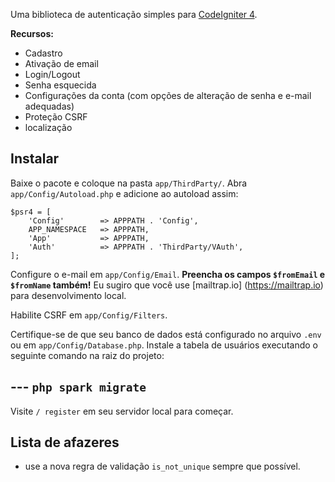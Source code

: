 Uma biblioteca de autenticação simples para [CodeIgniter 4](https://codeigniter.com).

**Recursos:**

- Cadastro
- Ativação de email
- Login/Logout
- Senha esquecida
- Configurações da conta (com opções de alteração de senha e e-mail adequadas)
- Proteção CSRF
- localização

## Instalar

Baixe o pacote e coloque na pasta `app/ThirdParty/`.
Abra `app/Config/Autoload.php` e adicione ao autoload assim:

```
$psr4 = [
    'Config'        => APPPATH . 'Config',
    APP_NAMESPACE   => APPPATH,
    'App'           => APPPATH,
    'Auth'          => APPPATH . 'ThirdParty/VAuth',
];
```

Configure o e-mail em `app/Config/Email`. 
**Preencha os campos `$fromEmail` e `$fromName` também!** 
Eu sugiro que você use [mailtrap.io] (https://mailtrap.io) para desenvolvimento local.

Habilite CSRF em `app/Config/Filters`.

Certifique-se de que seu banco de dados está configurado no arquivo `.env` ou em `app/Config/Database.php`. 
Instale a tabela de usuários executando o seguinte comando na raiz do projeto:

## --- `php spark migrate`

Visite `/ register` em seu servidor local para começar.

## Lista de afazeres

- use a nova regra de validação `is_not_unique` sempre que possível.
